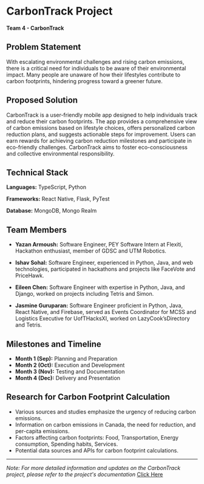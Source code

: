 # CarbonTrack Project

**Team 4 - CarbonTrack**

## Problem Statement

With escalating environmental challenges and rising carbon emissions, there is a critical need for individuals to be aware of their environmental impact. Many people are unaware of how their lifestyles contribute to carbon footprints, hindering progress toward a greener future.

## Proposed Solution

CarbonTrack is a user-friendly mobile app designed to help individuals track and reduce their carbon footprints. The app provides a comprehensive view of carbon emissions based on lifestyle choices, offers personalized carbon reduction plans, and suggests actionable steps for improvement. Users can earn rewards for achieving carbon reduction milestones and participate in eco-friendly challenges. CarbonTrack aims to foster eco-consciousness and collective environmental responsibility.

## Technical Stack

**Languages:** TypeScript, Python

**Frameworks:** React Native, Flask, PyTest

**Database:** MongoDB, Mongo Realm

## Team Members

- **Yazan Armoush:** Software Engineer, PEY Software Intern at Flexiti, Hackathon enthusiast, member of GDSC and UTM Robotics.

- **Ishav Sohal:** Software Engineer, experienced in Python, Java, and web technologies, participated in hackathons and projects like FaceVote and PriceHawk.

- **Eileen Chen:** Software Engineer with expertise in Python, Java, and Django, worked on projects including Tetris and Simon.

- **Jasmine Guruparan:** Software Engineer proficient in Python, Java, React Native, and Firebase, served as Events Coordinator for MCSS and Logistics Executive for UofTHacksXI, worked on LazyCook’sDirectory and Tetris.

## Milestones and Timeline

- **Month 1 (Sep):** Planning and Preparation
- **Month 2 (Oct):** Execution and Development
- **Month 3 (Nov):** Testing and Documentation
- **Month 4 (Dec):** Delivery and Presentation

## Research for Carbon Footprint Calculation

- Various sources and studies emphasize the urgency of reducing carbon emissions.
- Information on carbon emissions in Canada, the need for reduction, and per-capita emissions.
- Factors affecting carbon footprints: Food, Transportation, Energy consumption, Spending habits, Services.
- Potential data sources and APIs for carbon footprint calculations.

---

*Note: For more detailed information and updates on the CarbonTrack project, please refer to the project's documentation*
[Click Here](/CarbonTrackProjectProposal.pdf)
